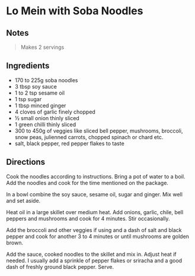 # Lo Mein with Soba Noodles

## Notes

> Makes 2 servings

## Ingredients

- 170 to 225g soba noodles
- 3 tbsp soy sauce
- 1 to 2 tsp sesame oil
- 1 tsp sugar
- 1 tbsp minced ginger
- 4 cloves of garlic finely chopped
- &#189; small onion thinly sliced
- 1 green chilli thinly sliced
- 300 to 450g of veggies like sliced bell pepper, mushrooms, broccoli, snow peas, julienned carrots, chopped spinach or chard etc.
- salt, black pepper, red pepper flakes to taste

## Directions

Cook the noodles according to instructions. Bring a pot of water to a boil. Add the noodles and cook for the time mentioned on the package.

In a bowl combine the soy sauce, sesame oil, sugar and ginger. Mix well and set aside.

Heat oil in a large skillet over medium heat. Add onions, garlic, chile, bell peppers and mushrooms and cook for 4 minutes. Stir occasionally.

Add the broccoli and other veggies if using and a dash of salt and black pepper and cook for another 3 to 4 minutes or until mushrooms are golden brown.

Add the sauce, cooked noodles to the skillet and mix in. Adjust heat if needed. I usually add a sprinkle of pepper flakes or sriracha and a good dash of freshly ground black pepper. Serve.
